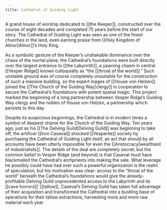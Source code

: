 ```yaml
---
title: Cathedral of Guiding Light
---
```


A grand house of worship dedicated to [[the Keeper]], constructed over the course of eight decades and completed 75 years before the start of our story. The Cathedral of Guiding Light was seen as one of the finest churches in the land, even earning praise from [[Holy Kingdom of Alinor|Alinor]]’s Holy King.

As a symbolic gesture of the Keeper’s unshakable dominance over the chaos of the mortal plane, the Cathedral’s foundations were built directly over the largest entrance to [[the Labyrinth]], a yawning chasm in central [[Vesper Ridge]] known colloquially as “the [[throat of the world]].” Such unstable ground was of course completely unsuitable for the construction of such a massive building, so the expert mages of [[House von Helzen]] joined the [[The Church of the Guiding Way|clergy]] in cooperation to secure the Cathedral’s foundations with potent spatial magic. This project marked the beginning of a long partnership between Vesper Ridge’s Guiding Way clergy and the nobles of House von Helzen, a partnership which persists to this day.

Despite its auspicious beginnings, the Cathedral is in modern times a symbol of deepest shame for the Church of the Guiding Way. Ten years ago, just as his [[The Delving Guild|Delving Guild]] was beginning to take off, the artificer [[Iron Caseval]] shocked [[Vesperite]] society by purchasing the Cathedral of Guiding Light itself, an act that should by all accounts have been utterly impossible for even the [[Aristocracy|wealthiest of industrialists]]. The details of the deal are completely secret, but the common belief in Vesper Ridge (and beyond) is that Caseval must have blackmailed the Cathedral’s archpriests into making the sale. What leverage he possibly could have had over such a powerful organization is the realm of speculation, but his motivation was clear: access to the “throat of the world” beneath the Cathedral’s foundations would give the already-profitable Delving Guild unprecedented access to the Labyrinth and its [[cave horrors]]’ [[tallow]]. Caseval’s Delving Guild has taken full advantage of their acquisition and transformed the Cathedral into a bustling base of operations for their tallow extractions, harvesting more and more raw material each year.